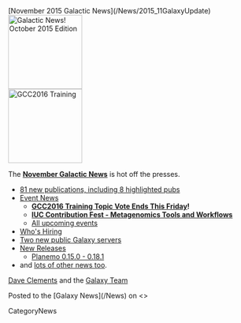 <div class='newsItemHeader'>[November 2015 Galactic News](/News/2015_11GalaxyUpdate)</div>

<div class='right'>
<a href='/GalaxyUpdates/2015_11.md'><img src='/Images/GalaxyLogos/GalaxyNews.png' alt='Galactic News! October 2015 Edition' width=150 /></a><br />
<a href='/GalaxyUpdates/2015_11.md#gcc2016-training-topic-vote-ends-this-friday'><img src='/Events/GCC2016/GCC2016TrainingLogo400.png' alt='GCC2016 Training' width="150" /></a>
</div>

The **[November Galactic News](/GalaxyUpdates/2015_11)** is hot off the presses.
* [81 new publications, including 8 highlighted pubs](/GalaxyUpdates/2015_11.md#new-papers)
* [Event News](/GalaxyUpdates/2015_11.md#events)
  * **[GCC2016 Training Topic Vote Ends This Friday](/GalaxyUpdates/2015_11.md#gcc2016-training-topic-vote-ends-this-friday)!**
  * **[IUC Contribution Fest - Metagenomics Tools and Workflows](/GalaxyUpdates/2015_11.md#iuc-contribution-fest---metagenomics-tools-and-workflows)**
  * [All upcoming events](/GalaxyUpdates/2015_11.md#upcoming-events)
* [Who's Hiring](/GalaxyUpdates/2015_11.md#whos-hiring)
* [Two new public Galaxy servers](/GalaxyUpdates/2015_11.md#new-public-galaxy-servers)
* [New Releases](/GalaxyUpdates/2015_11.md#releases)
  * [Planemo 0.15.0 - 0.18.1](/GalaxyUpdates/2015_11.md#planemo-0150---0181)
* and [lots of other news too](/GalaxyUpdates/2015_11.md#other-news).

[Dave Clements](/DaveClements) and the [Galaxy Team](/GalaxyTeam)

<div class='newsItemFooter'>Posted to the [Galaxy News](/News) on <<Date(2015-11-02T20:05:28Z)>> </div>

CategoryNews
